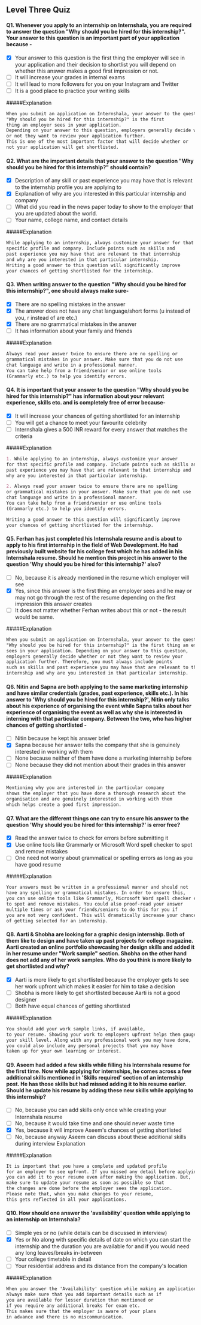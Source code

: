 ## Level Three Quiz

#### Q1. Whenever you apply to an internship on Internshala, you are required to answer the question "Why should you be hired for this internship?". Your answer to this question is an important part of your application because -

- [x] Your answer to this question is the first thing the employer will see in your application and their decision to shortlist you will depend on whether this answer makes a good first impression or not.
- [ ] It will increase your grades in internal exams
- [ ] It will lead to more followers for you on your Instagram and Twitter
- [ ] It is a good place to practice your writing skills

#####Explanation
```markdown
When you submit an application on Internshala, your answer to the question, 
"Why should you be hired for this internship?" is the first 
thing an employer sees in your application. 
Depending on your answer to this question, employers generally decide whether 
or not they want to review your application further. 
This is one of the most important factor that will decide whether or 
not your application will get shortlisted.
```

#### Q2. What are the important details that your answer to the question "Why should you be hired for this internship?" should contain?

- [x] Description of any skill or past experience you may have that is relevant to the internship profile you are applying to 
- [x] Explanation of why are you interested in this particular internship and company
- [ ] What did you read in the news paper today to show to the employer that you are updated about the world.
- [ ] Your name, college name, and contact details

#####Explanation
```markdown
While applying to an internship, always customize your answer for that 
specific profile and company. Include points such as skills and 
past experience you may have that are relevant to that internship 
and why are you interested in that particular internship. 
Writing a good answer to this question will significantly improve 
your chances of getting shortlisted for the internship.
```

#### Q3. When writing answer to the question "Why should you be hired for this internship?", one should always make sure-

- [x] There are no spelling mistakes in the answer 
- [x] The answer does not have any chat language/short forms (u instead of you, r instead of are etc.)
- [x] There are no grammatical mistakes in the answer 
- [ ] It has information about your family and friends

#####Explanation
```markdown
Always read your answer twice to ensure there are no spelling or 
grammatical mistakes in your answer. Make sure that you do not use 
chat language and write in a professional manner. 
You can take help from a friend/senior or use online tools 
(Grammarly etc.) to help you identify errors.
```

#### Q4. It is important that your answer to the question "Why should you be hired for this internship?" has information about your relevant experience, skills etc. and is completely free of error because-

- [x] It will increase your chances of getting shortlisted for an internship 
- [ ] You will get a chance to meet your favourite celebrity 
- [ ] Internshala gives a 500 INR reward for every answer that matches the criteria

#####Explanation
```markdown
1. While applying to an internship, always customize your answer 
for that specific profile and company. Include points such as skills and 
past experience you may have that are relevant to that internship and 
why are you interested in that particular internship.

2. Always read your answer twice to ensure there are no spelling 
or grammatical mistakes in your answer. Make sure that you do not use 
chat language and write in a professional manner.
You can take help from a friend/senior or use online tools 
(Grammarly etc.) to help you identify errors.

Writing a good answer to this question will significantly improve 
your chances of getting shortlisted for the internship.
```

#### Q5. Ferhan has just completed his Internshala resume and is about to apply to his first internship in the field of Web Development. He had previously built website for his college fest which he has added in his Internshala resume. Should he mention this project in his answer to the question 'Why should you be hired for this internship?' also?

- [ ] No, because it is already mentioned in the resume which employer will see
- [x] Yes, since this answer is the first thing an employer sees and he may or may not go through the rest of the resume depending on the first impression this answer creates
- [ ] It does not matter whether Ferhan writes about this or not - the result would be same.

#####Explanation
```markdown
When you submit an application on Internshala, your answer to the question, 
"Why should you be hired for this internship?" is the first thing an employer 
sees in your application. Depending on your answer to this question, 
employers generally decide whether or not they want to review your 
application further. Therefore, you must always include points 
such as skills and past experience you may have that are relevant to that 
internship and why are you interested in that particular internship.
```

#### Q6. Nitin and Sapna are both applying to the same marketing internship and have similar credentials (grades, past experience, skills etc.). In his answer to 'Why should you be hired for this internship?', Nitin only talks about his experience of organising the event while Sapna talks about her experience of organising the event as well as why she is interested in interning with that particular company. Between the two, who has higher chances of getting shortlisted -

- [ ] Nitin because he kept his answer brief
- [x] Sapna because her answer tells the company that she is genuinely interested in working with them
- [ ] None because neither of them have done a marketing internship before
- [ ] None because they did not mention about their grades in this answer

#####Explanation
```markdown
Mentioning why you are interested in the particular company 
shows the employer that you have done a thorough research about the 
organisation and are genuinely interested in working with them 
which helps create a good first impression.
```

#### Q7. What are the different things one can try to ensure his answer to the question 'Why should you be hired for this internship?' is error free?

- [x] Read the answer twice to check for errors before submitting it 
- [x] Use online tools like Grammarly or Microsoft Word spell checker to spot and remove mistakes 
- [ ] One need not worry about grammatical or spelling errors as long as you have good resume

#####Explanation
```markdown
Your answers must be written in a professional manner and should not 
have any spelling or grammatical mistakes. In order to ensure this, 
you can use online tools like Grammarly, Microsoft Word spell checker etc. 
to spot and remove mistakes. You could also proof-read your answer 
multiple times or ask your friends/seniors to do this for you if 
you are not very confident. This will dramatically increase your chances 
of getting selected for an internship.
```

#### Q8. Aarti & Shobha are looking for a graphic design internship. Both of them like to design and have taken up past projects for college magazine. Aarti created an online portfolio showcasing her design skills and added it in her resume under "Work sample" section. Shobha on the other hand does not add any of her work samples. Who do you think is more likely to get shortlisted and why?

- [x] Aarti is more likely to get shortlisted because the employer gets to see her work upfront which makes it easier for him to take a decision 
- [ ] Shobha is more likely to get shortlisted because Aarti is not a good designer
- [ ] Both have equal chances of getting shortlisted

#####Explanation
```markdown
You should add your work sample links, if available, 
to your resume. Showing your work to employers upfront helps them gauge 
your skill level. Along with any professional work you may have done, 
you could also include any personal projects that you may have 
taken up for your own learning or interest.
```

#### Q9. Aseem had added a few skills while filling his Internshala resume for the first time. Now while applying for internships, he comes across a few additional skills mentioned in 'Skills required' section of an internship post. He has those skills but had missed adding it to his resume earlier. Should he update his resume by adding these new skills while applying to this internship?

- [ ] No, because you can add skills only once while creating your Internshala resume
- [ ] No, because it would take time and one should never waste time
- [x] Yes, because it will improve Aseem's chances of getting shortlisted 
- [ ] No, because anyway Aseem can discuss about these additional skills during interview
Explanation

#####Explanation
```markdown
It is important that you have a complete and updated profile 
for an employer to see upfront. If you missed any detail before applying, 
you can add it to your resume even after making the application. But, 
make sure to update your resume as soon as possible so that 
the changes are done before the employer sees the application. 
Please note that, when you make changes to your resume, 
this gets reflected in all your applications.
```

#### Q10. How should one answer the 'availability' question while applying to an internship on Internshala?

- [ ] Simple yes or no (while details can be discussed in interview)
- [x] Yes or No along with specific details of date on which you can start the internship and the duration you are available for and if you would need any long leaves/breaks in-between  
- [ ] Your college timetable in detail
- [ ] Your residential address and its distance from the company's location

#####Explanation
```markdown
When you answer the 'Availability' question while making an application, 
always make sure that you add important details such as if 
you are available for lesser duration than mentioned or 
if you require any additional breaks for exam etc.
This makes sure that the employer is aware of your plans 
in advance and there is no miscommunication.
```